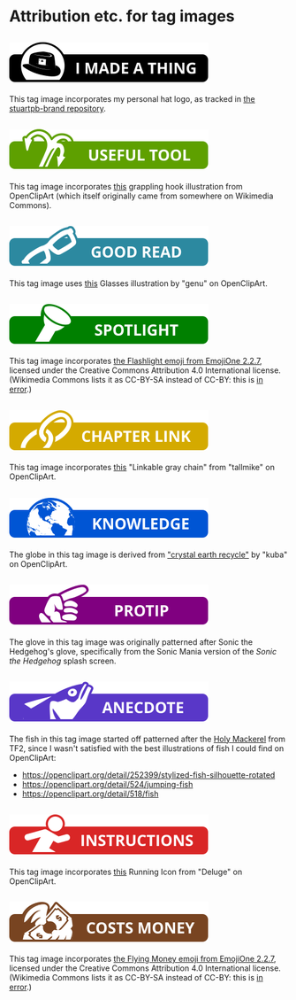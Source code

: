 # Attribution etc. for tag images

## ![I Made a Thing](stuartpb-plug.svg)

This tag image incorporates my personal hat logo, as tracked in [the stuartpb-brand repository](https://github.com/stuartpb/stuartpb-brand).

## ![Useful Tool](useful-tool.svg)

This tag image incorporates [this](https://openclipart.org/detail/262254/grappling-hook) grappling hook illustration from OpenClipArt (which itself originally came from somewhere on Wikimedia Commons).

## ![Good Read](good-read.svg)

This tag image uses [this](https://openclipart.org/detail/4155/glasses) Glasses illustration by "genu" on OpenClipArt.

## ![Spotlight](spotlight.svg)

This tag image incorporates [the Flashlight emoji from EmojiOne 2.2.7](https://commons.wikimedia.org/wiki/File:Emojione_1F526.svg), licensed under the Creative Commons Attribution 4.0 International license. (Wikimedia Commons lists it as CC-BY-SA instead of CC-BY: this is [in error](https://github.com/emojione/emojione/blob/2.2.7/LICENSE.md).)

## ![Chapter Link](chapter-link.svg)

This tag image incorporates [this](https://openclipart.org/detail/288591/linkable-gray-chain) "Linkable gray chain" from "tallmike" on OpenClipArt.

## ![Knowledge](knowledge.svg)

The globe in this tag image is derived from ["crystal earth recycle"](https://openclipart.org/detail/2213/crystal-earth-recycle) by "kuba" on OpenClipArt.

## ![Protip](protip.svg)

The glove in this tag image was originally patterned after Sonic the Hedgehog's glove, specifically from the Sonic Mania version of the *Sonic the Hedgehog* splash screen.

## ![Anecdote](anecdote.svg)

The fish in this tag image started off patterned after the [Holy Mackerel](https://wiki.teamfortress.com/wiki/Holy_Mackerel) from TF2, since I wasn't satisfied with the best illustrations of fish I could find on OpenClipArt:

- https://openclipart.org/detail/252399/stylized-fish-silhouette-rotated
- https://openclipart.org/detail/524/jumping-fish
- https://openclipart.org/detail/518/fish

## ![Instructions](instructions.svg)

This tag image incorporates [this](https://openclipart.org/detail/284808/running-icon) Running Icon from "Deluge" on OpenClipArt. 

## ![Costs Money](costs-money.svg)

This tag image incorporates [the Flying Money emoji from EmojiOne 2.2.7](https://commons.wikimedia.org/wiki/File:Emojione_1F4B8.svg), licensed under the Creative Commons Attribution 4.0 International license. (Wikimedia Commons lists it as CC-BY-SA instead of CC-BY: this is [in error](https://github.com/emojione/emojione/blob/2.2.7/LICENSE.md).)